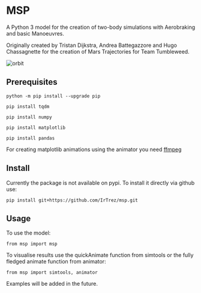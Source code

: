 # MSP
A Python 3 model for the creation of two-body simulations with Aerobraking and basic Manoeuvres.

Originally created by Tristan Dijkstra, Andrea Battegazzore and Hugo Chassagnette for the creation of Mars Trajectories for Team Tumbleweed.

![orbit](http://tristandijkstra.com/d/orbit.gif)

## Prerequisites
`python -m pip install --upgrade pip`

`pip install tqdm`

`pip install numpy`

`pip install matplotlib`

`pip install pandas`


For creating matplotlib animations using the animator you need [ffmpeg](https://www.wikihow.com/Install-FFmpeg-on-Windows)

## Install
Currently the package is not available on pypi. To install it directly via github use:

`pip install git+https://github.com/IrTrez/msp.git`

## Usage
To use the model:

`from msp import msp`

To visualise results use the quickAnimate function from simtools or the fully fledged animate function from animator:

`from msp import simtools, animator`

Examples will be added in the future.
